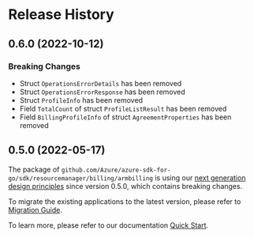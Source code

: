 # Release History

## 0.6.0 (2022-10-12)
### Breaking Changes

- Struct `OperationsErrorDetails` has been removed
- Struct `OperationsErrorResponse` has been removed
- Struct `ProfileInfo` has been removed
- Field `TotalCount` of struct `ProfileListResult` has been removed
- Field `BillingProfileInfo` of struct `AgreementProperties` has been removed


## 0.5.0 (2022-05-17)

The package of `github.com/Azure/azure-sdk-for-go/sdk/resourcemanager/billing/armbilling` is using our [next generation design principles](https://azure.github.io/azure-sdk/general_introduction.html) since version 0.5.0, which contains breaking changes.

To migrate the existing applications to the latest version, please refer to [Migration Guide](https://aka.ms/azsdk/go/mgmt/migration).

To learn more, please refer to our documentation [Quick Start](https://aka.ms/azsdk/go/mgmt).
